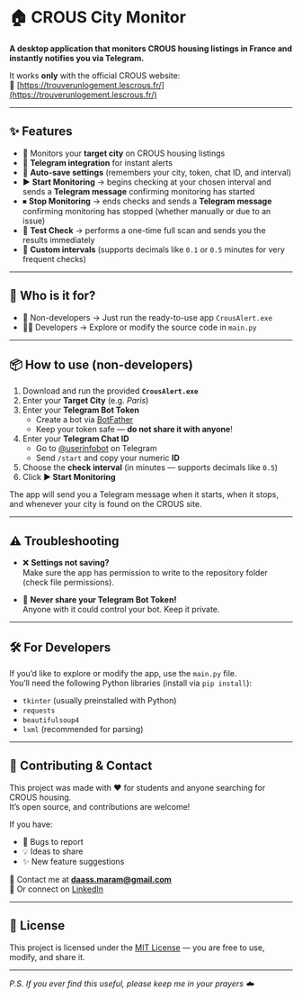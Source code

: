 # 🏠 CROUS City Monitor

**A desktop application that monitors CROUS housing listings in France and instantly notifies you via Telegram.**  

It works **only** with the official CROUS website:  
🔗 [https://trouverunlogement.lescrous.fr/](https://trouverunlogement.lescrous.fr/)  

---

## ✨ Features

- 🎯 Monitors your **target city** on CROUS housing listings  
- 📱 **Telegram integration** for instant alerts  
- 💾 **Auto-save settings** (remembers your city, token, chat ID, and interval)  
- ▶️ **Start Monitoring** → begins checking at your chosen interval and sends a **Telegram message** confirming monitoring has started  
- ⏹ **Stop Monitoring** → ends checks and sends a **Telegram message** confirming monitoring has stopped (whether manually or due to an issue)  
- 🧪 **Test Check** → performs a one-time full scan and sends you the results immediately  
- 🔄 **Custom intervals** (supports decimals like `0.1` or `0.5` minutes for very frequent checks)  

---

## 👥 Who is it for?

- 🧑 Non-developers → Just run the ready-to-use app `CrousAlert.exe`  
- 👩‍💻 Developers → Explore or modify the source code in `main.py`    

---

## 📦 How to use (non-developers)

1. Download and run the provided **`CrousAlert.exe`**  
2. Enter your **Target City** (e.g. *Paris*)  
3. Enter your **Telegram Bot Token**  
   - Create a bot via [BotFather](https://t.me/BotFather)  
   - Keep your token safe — **do not share it with anyone**!  
4. Enter your **Telegram Chat ID**  
   - Go to [@userinfobot](https://t.me/userinfobot) on Telegram  
   - Send `/start` and copy your numeric **ID**  
5. Choose the **check interval** (in minutes — supports decimals like `0.5`)  
6. Click **▶ Start Monitoring**  

The app will send you a Telegram message when it starts, when it stops, and whenever your city is found on the CROUS site.  

---

## ⚠️ Troubleshooting

- ❌ **Settings not saving?**  
  Make sure the app has permission to write to the repository folder (check file permissions).  

- 🔑 **Never share your Telegram Bot Token!**  
  Anyone with it could control your bot. Keep it private.  

---

## 🛠 For Developers

If you’d like to explore or modify the app, use the `main.py` file.  
You’ll need the following Python libraries (install via `pip install`):  

- `tkinter` (usually preinstalled with Python)  
- `requests`  
- `beautifulsoup4`  
- `lxml` (recommended for parsing)  

---

## 🤝 Contributing & Contact

This project was made with ❤️ for students and anyone searching for CROUS housing.  
It’s open source, and contributions are welcome!  

If you have:  
- 🐞 Bugs to report  
- 💡 Ideas to share  
- ✨ New feature suggestions  

📩 Contact me at **daass.maram@gmail.com**  
💼 Or connect on [LinkedIn](https://www.linkedin.com/in/maram-daas/)  

---

## 📄 License


This project is licensed under the [MIT License](LICENSE) — you are free to use, modify, and share it.  


---

*P.S. If you ever find this useful, please keep me in your prayers ☁️*  

